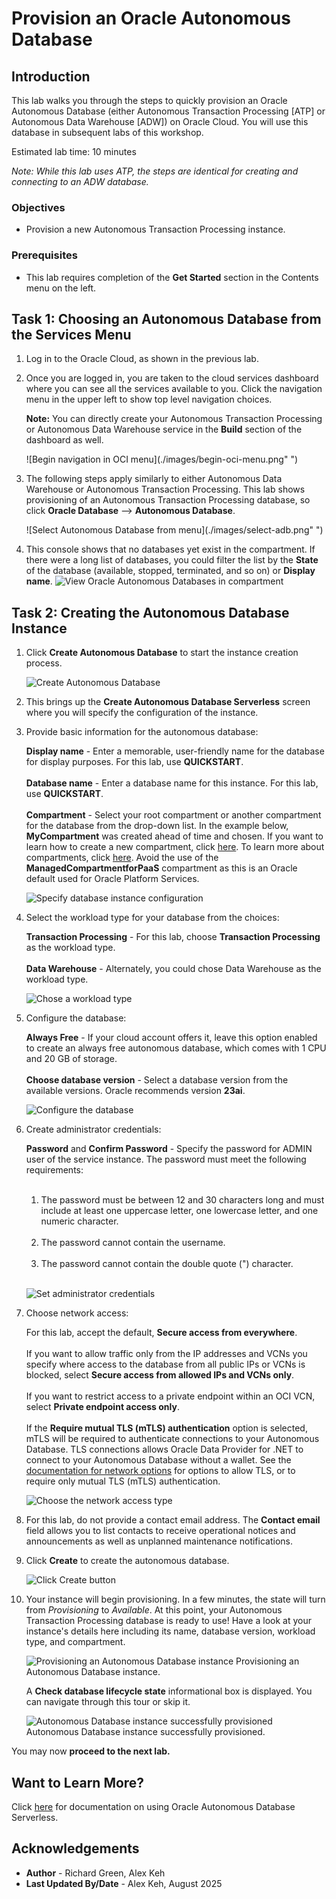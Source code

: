 # Provision an Oracle Autonomous Database

## Introduction

This lab walks you through the steps to quickly provision an Oracle Autonomous Database (either Autonomous Transaction Processing [ATP] or Autonomous Data Warehouse [ADW]) on Oracle Cloud. You will use this database in subsequent labs of this workshop.

Estimated lab time: 10 minutes

_Note: While this lab uses ATP, the steps are identical for creating and connecting to an ADW database._

### Objectives

- Provision a new Autonomous Transaction Processing instance.

### Prerequisites

- This lab requires completion of the **Get Started** section in the Contents menu on the left.

## Task 1: Choosing an Autonomous Database from the Services Menu

1. Log in to the Oracle Cloud, as shown in the previous lab.
2. Once you are logged in, you are taken to the cloud services dashboard where you can see all the services available to you. Click the navigation menu in the upper left to show top level navigation choices.

   **Note:** You can directly create your Autonomous Transaction Processing or Autonomous Data Warehouse service in the **Build** section of the dashboard as well.

   ![Begin navigation in OCI menu](./images/begin-oci-menu.png" ")

3. The following steps apply similarly to either Autonomous Data Warehouse or Autonomous Transaction Processing. This lab shows provisioning of an Autonomous Transaction Processing database, so click **Oracle Database** --> **Autonomous Database**.

   ![Select Autonomous Database from menu](./images/select-adb.png" ")

4. This console shows that no databases yet exist in the compartment. If there were a long list of databases, you could filter the list by the **State** of the database (available, stopped, terminated, and so on) or **Display name**.
  ![View Oracle Autonomous Databases in compartment](./images/compartment.png " ") 

## Task 2: Creating the Autonomous Database Instance

1. Click **Create Autonomous Database** to start the instance creation process.

   ![Create Autonomous Database](./images/create-adb.png " ")

2. This brings up the **Create Autonomous Database Serverless** screen where you will specify the configuration of the instance.
3. Provide basic information for the autonomous database:

   **Display name** - Enter a memorable, user-friendly name for the database for display purposes. For this lab, use **QUICKSTART**.<br><br>
   **Database name** - Enter a database name for this instance. For this lab, use **QUICKSTART**.<br><br>
   **Compartment** - Select your root compartment or another compartment for the database from the drop-down list. In the example below, **MyCompartment** was created ahead of time and chosen. If you want to learn how to create a new compartment, click [here](https://docs.cloud.oracle.com/iaas/Content/Identity/Tasks/managingcompartments.htm#Working). To learn more about compartments, click [here](https://docs.cloud.oracle.com/en-us/iaas/Content/GSG/Concepts/settinguptenancy.htm#Setting_Up_Your_Tenancy). Avoid the use of the **ManagedCompartmentforPaaS** compartment as this is an Oracle default used for Oracle Platform Services.<br>

   ![Specify database instance configuration](./images/compartment-name.png " ")

4. Select the workload type for your database from the choices:

   **Transaction Processing** - For this lab, choose **Transaction Processing** as the workload type.<br><br>
   **Data Warehouse** - Alternately, you could chose Data Warehouse as the workload type.

   ![Chose a workload type](./images/adb-workload-type.png " ")

5. Configure the database:

   **Always Free** - If your cloud account offers it, leave this option enabled to create an always free autonomous database, which comes with 1 CPU and 20 GB of storage.<br><br>
   **Choose database version** - Select a database version from the available versions. Oracle recommends version **23ai**.

   ![Configure the database](./images/configure-db.png " ")

6. Create administrator credentials:

   **Password** and **Confirm Password** - Specify the password for ADMIN user of the service instance. The password must meet the following requirements:<br><br>
   1) The password must be between 12 and 30 characters long and must include at least one uppercase letter, one lowercase letter, and one numeric character.<br><br>
   2) The password cannot contain the username.<br><br>
   3) The password cannot contain the double quote (") character.<br><br>

   ![Set administrator credentials](./images/create-admin.png " ")

7. Choose network access:

   For this lab, accept the default, **Secure access from everywhere**.<br><br>
   If you want to allow traffic only from the IP addresses and VCNs you specify where access to the database from all public IPs or VCNs is blocked, select **Secure access from allowed IPs and VCNs only**.<br><br>
   If you want to restrict access to a private endpoint within an OCI VCN, select **Private endpoint access only**.<br><br>
   If the **Require mutual TLS (mTLS) authentication** option is selected, mTLS will be required to authenticate connections to your Autonomous Database. TLS connections allows Oracle Data Provider for .NET to connect to your Autonomous Database without a wallet. See the [documentation for network options](https://docs.oracle.com/en/cloud/paas/autonomous-database/adbsa/support-tls-mtls-authentication.html#GUID-3F3F1FA4-DD7D-4211-A1D3-A74ED35C0AF5) for options to allow TLS, or to require only mutual TLS (mTLS) authentication.

   ![Choose the network access type](./images/network-access.png " ")

8. For this lab, do not provide a contact email address. The **Contact email** field allows you to list contacts to receive operational notices and announcements as well as unplanned maintenance notifications.

9. Click **Create** to create the autonomous database.

    ![Click Create button](./images/create-adb-button.png " ")

10. Your instance will begin provisioning. In a few minutes, the state will turn from *Provisioning* to *Available*. At this point, your Autonomous Transaction Processing database is ready to use! Have a look at your instance's details here including its name, database version, workload type, and compartment.

    ![Provisioning an Autonomous Database instance](./images/adb-provisioning.png " ")
    Provisioning an Autonomous Database instance. <br>

    A **Check database lifecycle state** informational box is displayed. You can navigate through this tour or skip it.

    ![Autonomous Database instance successfully provisioned](./images/adb-provisioned.png " ")
    Autonomous Database instance successfully provisioned.

You may now **proceed to the next lab.**

## Want to Learn More?

Click [here](https://docs.oracle.com/en/cloud/paas/autonomous-database/serverless/adbsb/index.html) for documentation on using Oracle Autonomous Database Serverless.

## Acknowledgements

- **Author** - Richard Green, Alex Keh
- **Last Updated By/Date** - Alex Keh, August 2025
